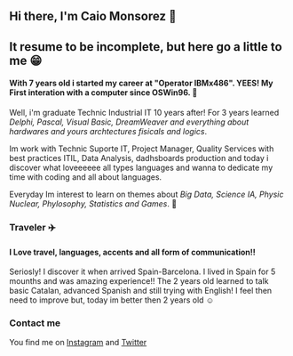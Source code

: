 ## Hi there, I'm Caio Monsorez  👋

## It resume to be incomplete, but here go a little to me :grin:

#### With 7 years old i started my career at "Operator IBMx486". YEES! My First interation with a computer since OSWin96. :baby:
Well, i'm graduate Technic Industrial IT 10 years after! For 3 years learned *Delphi, Pascal, Visual Basic, DreamWeaver and everything about hardwares and yours archtectures fisicals and logics*.

Im work with Technic Suporte IT, Project Manager, Quality Services with best practices ITIL, Data Analysis, dadhsboards production
and today i discover what loveeeeee all types languages and wanna to dedicate my time with coding and all about languages.

Everyday Im interest to learn on themes about *Big Data, Science IA, Physic Nuclear, Phylosophy, Statistics and Games*. :full_moon_with_face:

### Traveler :airplane:

#### I Love travel, languages, accents and all form of communication!! 
Seriosly! I discover it when arrived Spain-Barcelona. I lived in Spain for 5 mounths and was amazing experience!! 
The 2 years old learned to talk basic Catalan, advanced Spanish and still trying with English! I feel then need to improve but, today im better then 2 years old :relaxed: 

### Contact me
You find me on [Instagram](https://www.instagram.com/caiomonsorez) and [Twitter](https://twitter.com.br/caiomonsorez)

<!--
**CaioMonsorez/CaioMonsorez** is a ✨ _special_ ✨ repository because its `README.md` (this file) appears on your GitHub profile.

- 🔭 I’m currently working on my personal project ITBOOK
- 🌱 I’m currently learning JavaScript, CSS, MySQL, HTML and Bootstrap 4
- 👯 I’m looking to collaborate on HTML, CSS and Bootstrap 4
- 🤔 I’m looking for help with Python and Django

